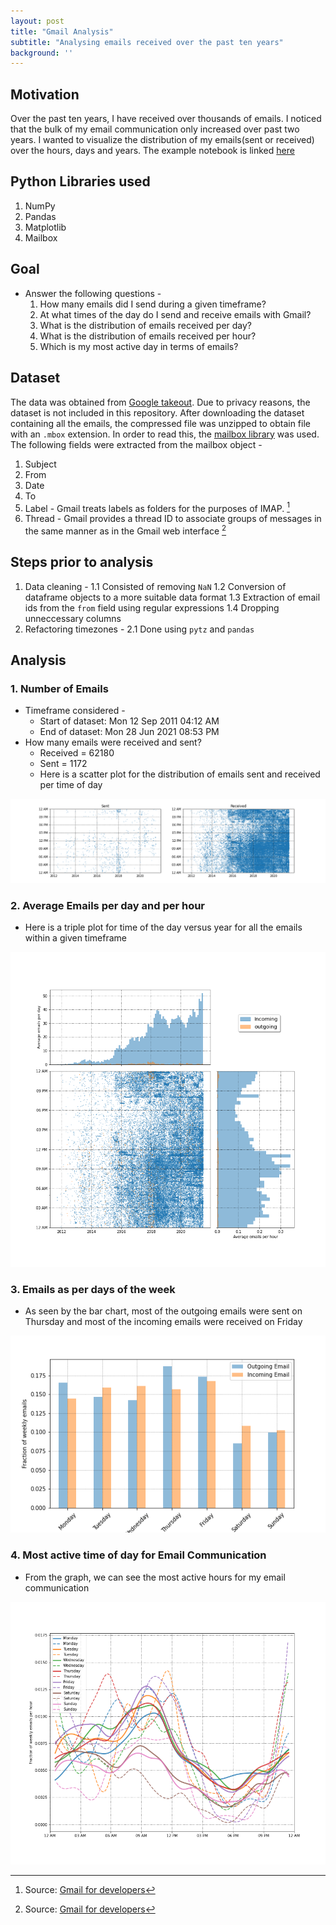 ```yaml
---
layout: post
title: "Gmail Analysis"
subtitle: "Analysing emails received over the past ten years"
background: ''
---
```


## Motivation
Over the past ten years, I have received over thousands of emails. I noticed that the bulk of my email communication only increased over past two years. I wanted to visualize the distribution of my emails(sent or received) over the hours, days and years.
The example notebook is linked [here](https://github.com/adityaroyar/gmail-data-analysis/blob/main/gmail_eda.ipynb) 

## Python Libraries used
1. NumPy
2. Pandas
3. Matplotlib
4. Mailbox

## Goal
* Answer the following questions - 
  1. How many emails did I send during a given timeframe?
  2. At what times of the day do I send and receive emails with Gmail?
  3. What is the distribution of emails received per day?
  4. What is the distribution of emails received per hour?
  5. Which is my most active day in terms of emails?

## Dataset
The data was obtained from [Google takeout](https://takeout.google.com/settings/takeout). Due to privacy reasons, the dataset is not included in this repository. After downloading the dataset containing all the emails, the compressed file was unzipped to obtain file with an `.mbox` extension. In order to read this, the [mailbox library](https://pypi.org/project/mailbox/#description) was used. The following fields were extracted from the mailbox object -
  1. Subject
  2. From
  3. Date
  4. To
  5. Label - Gmail treats labels as folders for the purposes of IMAP. [^1]
  6. Thread - Gmail provides a thread ID to associate groups of messages in the same manner as in the Gmail web interface [^1]

## Steps prior to analysis
1. Data cleaning - 
  1.1 Consisted of removing `NaN`
  1.2 Conversion of dataframe objects to a more suitable data format
  1.3 Extraction of email ids from the `from` field using regular expressions
  1.4 Dropping unneccessary columns
2. Refactoring timezones -
  2.1 Done using `pytz` and `pandas`

## Analysis

### 1. Number of Emails
* Timeframe considered - 
  * Start of dataset:  Mon 12 Sep 2011 04:12 AM
  * End of dataset:  Mon 28 Jun 2021 08:53 PM
* How many emails were received and sent?
  * Received = 62180
  * Sent = 1172
  * Here is a scatter plot for the distribution of emails sent and received per time of day

![Fig 1. Mails received and sent as per time of day](/img/posts/gmail-analysis/mails_received_per_tod.png)

### 2. Average Emails per day and per hour
* Here is a triple plot for time of the day versus year for all the emails within a given timeframe

![Fig 2. Plot for time of the day versus year for all the emails ](/img/posts/gmail-analysis/avg_mails_per_day.png)

### 3. Emails as per days of the week
* As seen by the bar chart, most of the outgoing emails were sent on Thursday and most of the incoming emails were received on Friday

![Fig 3. Fraction of Weekly Mails Per Day](/img/posts/gmail-analysis/fraction_of_weekly_mails_per_day.png)


### 4. Most active time of day for Email Communication
* From the graph, we can see the most active hours for my email communication

![Fig 4. Active Hours for Email Communication](/img/posts/gmail-analysis/fraction_of_mails_weekly_per_tod.png)



[^1]: Source: [Gmail for developers](https://developers.google.com/gmail/imap/imap-extensions)